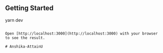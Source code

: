 

## Getting Started

yarn dev
```

Open [http://localhost:3000](http://localhost:3000) with your browser to see the result.

# Anshika-AttainU
